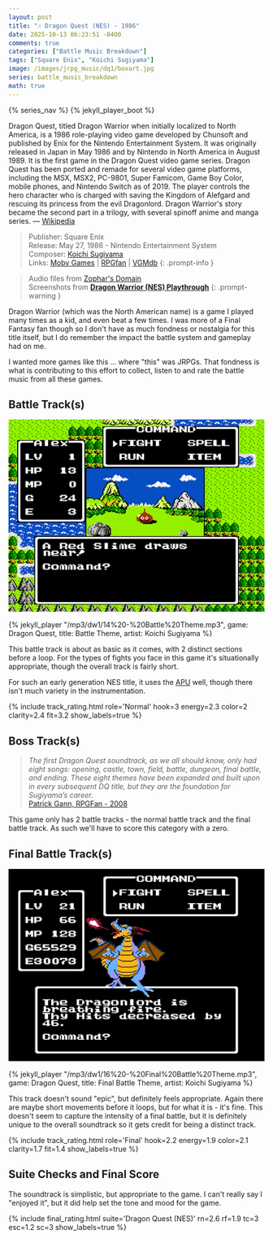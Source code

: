 ```yaml
---
layout: post
title: "🎶 Dragon Quest (NES) - 1986"
date: 2025-10-13 06:23:51 -0400
comments: true
categories: ["Battle Music Breakdown"]
tags: ["Square Enix", "Koichi Sugiyama"]
image: /images/jrpg_music/dq1/boxart.jpg
series: battle_music_breakdown
math: true
---
```

{% series_nav %}
{% jekyll_player_boot %}

Dragon Quest, titled Dragon Warrior when initially localized to North America, is a 1986 role-playing video game developed by Chunsoft and published by Enix for the Nintendo Entertainment System. It was originally released in Japan in May 1986 and by Nintendo in North America in August 1989. It is the first game in the Dragon Quest video game series. Dragon Quest has been ported and remade for several video game platforms, including the MSX, MSX2, PC-9801, Super Famicom, Game Boy Color, mobile phones, and Nintendo Switch as of 2019. The player controls the hero character who is charged with saving the Kingdom of Alefgard and rescuing its princess from the evil Dragonlord. Dragon Warrior's story became the second part in a trilogy, with several spinoff anime and manga series. — [Wikipedia](https://en.wikipedia.org/wiki/Dragon_Quest_(video_game))

> Publisher: Square Enix \
> Release: May 27, 1986 - Nintendo Entertainment System \
> Composer: [Koichi Sugiyama](https://en.wikipedia.org/wiki/Koichi_Sugiyama) \
> Links: [Moby Games](https://www.mobygames.com/game/9223/dragon-warrior/) | [RPGfan](https://www.rpgfan.com/game/dragon-quest/) | [VGMdb](https://vgmdb.net/product/983)
{: .prompt-info }

> Audio files from [Zophar's Domain](https://www.zophar.net/music/nintendo-nes-nsf/dragon-warrior) \
> Screenshots from [**Dragon Warrior (NES) Playthrough**](https://www.youtube.com/watch?v=J392i9NKvvo)
{: .prompt-warning }

Dragon Warrior (which was the North American name) is a game I played many times as a kid, and even beat a few times. I was more of a Final Fantasy fan though so I don't have as much fondness or nostalgia for this title itself, but I do remember the impact the battle system and gameplay had on me.

I wanted more games like this ... where "this" was JRPGs. That fondness is what is contributing to this effort to collect, listen to and rate the battle music from all these games.

## Battle Track(s)

![](/images/jrpg_music/dq1/Dragon%20Warrior%20(NES)%20Playthrough%209-3%20screenshot.png)

{% jekyll_player "/mp3/dw1/14%20-%20Battle%20Theme.mp3", game: Dragon Quest, title: Battle Theme, artist: Koichi Sugiyama %}

This battle track is about as basic as it comes, with 2 distinct sections before a loop. For the types of fights you face in this game it's situationally appropriate, though the overall track is fairly short.

For such an early generation NES title, it uses the [APU](https://www.nesdev.org/wiki/APU) well, though there isn't much variety in the instrumentation.

{% include track_rating.html role='Normal' hook=3 energy=2.3 color=2 clarity=2.4 fit=3.2 show_labels=true %}

## Boss Track(s)

> _The first Dragon Quest soundtrack, as we all should know, only had eight songs: opening, castle, town, field, battle, dungeon, final battle, and ending. These eight themes have been expanded and built upon in every subsequent DQ title, but they are the foundation for Sugiyama’s career._ \
> [Patrick Gann, RPGFan - 2008](https://www.rpgfan.com/music-review/symphonic-suite-dragon-quest-i/)

This game only has 2 battle tracks - the normal battle track and the final battle track. As such we'll have to score this category with a zero.

## Final Battle Track(s)

![](/images/jrpg_music/dq1/Dragon%20Warrior%20(NES)%20Playthrough%2010-7-40%20screenshot.png)

{% jekyll_player "/mp3/dw1/16%20-%20Final%20Battle%20Theme.mp3", game: Dragon Quest, title: Final Battle Theme, artist: Koichi Sugiyama %}

This track doesn't sound "epic", but definitely feels appropriate. Again there are maybe short movements before it loops, but for what it is - it's fine. This doesn't seem to capture the intensity of a final battle, but it is definitely unique to the overall soundtrack so it gets credit for being a distinct track.

{% include track_rating.html role='Final' hook=2.2 energy=1.9 color=2.1 clarity=1.7 fit=1.4 show_labels=true %}

## Suite Checks and Final Score

The soundtrack is simplistic, but appropriate to the game. I can't really say I "enjoyed it", but it did help set the tone and mood for the game.

{% include final_rating.html suite='Dragon Quest (NES)' rn=2.6 rf=1.9 tc=3 esc=1.2 sc=3 show_labels=true %}